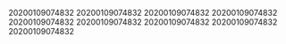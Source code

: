 20200109074832
20200109074832
20200109074832
20200109074832
20200109074832
20200109074832
20200109074832
20200109074832
20200109074832
